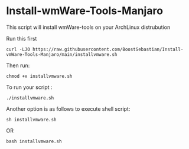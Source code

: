 # Install-wmWare-Tools-Manjaro
This script will install wmWare-tools on your ArchLinux distrubution

Run this first

`curl -LJO https://raw.githubusercontent.com/BoostSebastian/Install-vmWare-Tools-Manjaro/main/installvmware.sh`

Then run:

`chmod +x installvmware.sh`

To run your script :

`./installvmware.sh`

Another option is as follows to execute shell script:

`sh installvmware.sh`

OR

`bash installvmware.sh`
